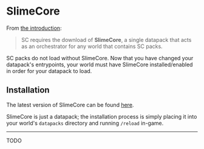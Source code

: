 # SlimeCore

From [the introduction](../../index.md):
> SC requires the download of **SlimeCore**, a single datapack that acts as an orchestrator for any world that contains SC packs.

SC packs do not load without SlimeCore. Now that you have changed your datapack's entrypoints, your world must have SlimeCore installed/enabled in order for your datapack to load.

## Installation
The latest version of SlimeCore can be found [here](https://github.com/sixslime/slimecore).

SlimeCore is just a datapack; the installation process is simply placing it into your world's `datapacks` directory and running `/reload` in-game.

---

TODO